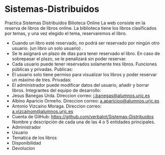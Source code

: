 # Sistemas-Distribuidos
Practica Sistemas Distribuidos
Bilioteca Online
La web consiste en la reserva de libros de libros online. La biblioteca tiene los libros clasificados por temas, y una vez elegido el tema, reservaremos el libro. 
  -	Cuando un libro esté reservado, no podrá ser reservado por ningún otro usuario. (un libro un solo usuario) .
  -	Se le asignará un plazo de días para tener reservado el libro. En caso de sobrepasar el plazo, se le penalizará sin poder reservar.
  -	Cada usuario puede tener reservados solamente tres libros.
Funciones públicas y privadas.
Publicas:
  -	El usuario solo tiene permiso para visualizar los libros y poder reservar un máximo de tres.
Privadas:
  -	El administrador puede modificar datos del usuario, añadir y borrar libros.
Integrantes del equipo de desarrollo:
  - Jesus Banegas Urda. Direccion correo: j.banegas@alumnos.urjc.es
  - Albino Aparicio Ormeño. Direccion correo: a.aparicioo@alumnos.urjc.es
  - Antonio Vizcaino Moraga. Direccion correo: a.vizcainom@alumnos.urjc.es
  - Cuenta de GitHub: https://github.com/verbalot/Sistemas-Distribuidos
Nombre y descripción de cada una de las 4 o 5 entidades principales.
  - Administrador
  - Usuario
  - Tematica de los libros
  - Disponibilidad
  - Devolucion 
  
